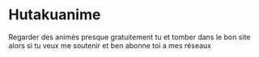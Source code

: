 # Hutakuanime
Regarder des animés presque gratuitement tu et tomber dans le bon site alors si tu veux me soutenir et ben abonne toi a mes réseaux 
